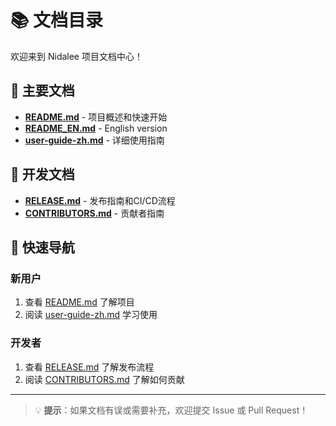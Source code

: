 # 📚 文档目录

欢迎来到 Nidalee 项目文档中心！

## 📖 主要文档

- **[README.md](../README.md)** - 项目概述和快速开始
- **[README_EN.md](../README_EN.md)** - English version
- **[user-guide-zh.md](./user-guide-zh.md)** - 详细使用指南

## 🔧 开发文档

- **[RELEASE.md](../RELEASE.md)** - 发布指南和CI/CD流程
- **[CONTRIBUTORS.md](../CONTRIBUTORS.md)** - 贡献者指南

## 🚀 快速导航

### 新用户
1. 查看 [README.md](../README.md) 了解项目
2. 阅读 [user-guide-zh.md](./user-guide-zh.md) 学习使用

### 开发者
1. 查看 [RELEASE.md](../RELEASE.md) 了解发布流程
2. 阅读 [CONTRIBUTORS.md](../CONTRIBUTORS.md) 了解如何贡献

---

> 💡 **提示**：如果文档有误或需要补充，欢迎提交 Issue 或 Pull Request！
